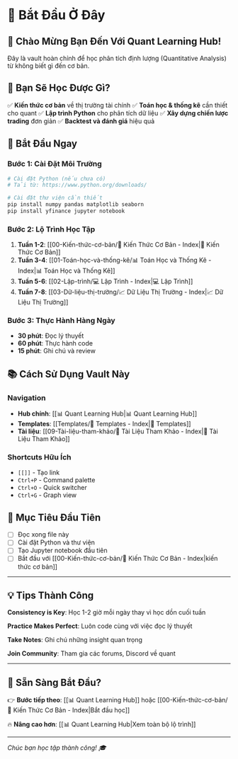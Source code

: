 # 🚀 Bắt Đầu Ở Đây

## 👋 Chào Mừng Bạn Đến Với Quant Learning Hub!

Đây là vault hoàn chỉnh để học phân tích định lượng (Quantitative Analysis) từ không biết gì đến cơ bản.

## 🎯 Bạn Sẽ Học Được Gì?

✅ **Kiến thức cơ bản** về thị trường tài chính
✅ **Toán học & thống kê** cần thiết cho quant
✅ **Lập trình Python** cho phân tích dữ liệu
✅ **Xây dựng chiến lược trading** đơn giản
✅ **Backtest và đánh giá** hiệu quả

## 🏁 Bắt Đầu Ngay

### Bước 1: Cài Đặt Môi Trường
```bash
# Cài đặt Python (nếu chưa có)
# Tải từ: https://www.python.org/downloads/

# Cài đặt thư viện cần thiết
pip install numpy pandas matplotlib seaborn
pip install yfinance jupyter notebook
```

### Bước 2: Lộ Trình Học Tập
1. **Tuần 1-2**: [[00-Kiến-thức-cơ-bản/📝 Kiến Thức Cơ Bản - Index|📝 Kiến Thức Cơ Bản]]
2. **Tuần 3-4**: [[01-Toán-học-và-thống-kê/📊 Toán Học và Thống Kê - Index|📊 Toán Học và Thống Kê]]
3. **Tuần 5-6**: [[02-Lập-trình/💻 Lập Trình - Index|💻 Lập Trình]]
4. **Tuần 7-8**: [[03-Dữ-liệu-thị-trường/📈 Dữ Liệu Thị Trường - Index|📈 Dữ Liệu Thị Trường]]

### Bước 3: Thực Hành Hàng Ngày
- **30 phút**: Đọc lý thuyết
- **60 phút**: Thực hành code
- **15 phút**: Ghi chú và review

## 📚 Cách Sử Dụng Vault Này

### Navigation
- **Hub chính**: [[📊 Quant Learning Hub|📊 Quant Learning Hub]]
- **Templates**: [[Templates/🎯 Templates - Index|🎯 Templates]]
- **Tài liệu**: [[09-Tài-liệu-tham-khảo/📖 Tài Liệu Tham Khảo - Index|📖 Tài Liệu Tham Khảo]]

### Shortcuts Hữu Ích
- `[[]]` - Tạo link
- `Ctrl+P` - Command palette
- `Ctrl+O` - Quick switcher
- `Ctrl+G` - Graph view

## 🎯 Mục Tiêu Đầu Tiên

- [ ] Đọc xong file này
- [ ] Cài đặt Python và thư viện
- [ ] Tạo Jupyter notebook đầu tiên
- [ ] Bắt đầu với [[00-Kiến-thức-cơ-bản/📝 Kiến Thức Cơ Bản - Index|kiến thức cơ bản]]

---

## 💡 Tips Thành Công

**Consistency is Key**: Học 1-2 giờ mỗi ngày thay vì học dồn cuối tuần

**Practice Makes Perfect**: Luôn code cùng với việc đọc lý thuyết

**Take Notes**: Ghi chú những insight quan trọng

**Join Community**: Tham gia các forums, Discord về quant

---

## 🚀 Sẵn Sàng Bắt Đầu?

👉 **Bước tiếp theo**: [[📊 Quant Learning Hub]] hoặc [[00-Kiến-thức-cơ-bản/📝 Kiến Thức Cơ Bản - Index|Bắt đầu học]]

🔥 **Nâng cao hơn**: [[📊 Quant Learning Hub|Xem toàn bộ lộ trình]]

---

*Chúc bạn học tập thành công! 🎓*